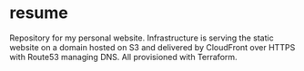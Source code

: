 # resume
Repository for my personal website. Infrastructure is serving the static website on a domain hosted on S3 and delivered by CloudFront over HTTPS with Route53 managing DNS. All provisioned with Terraform. 
